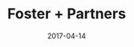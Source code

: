 ---
layout: post
title: Foster + Partners
name: foster_+_partners
img: Foster Tab 3.jpg
alt: image-alt
date: 2017-04-14
description: "There be architecture!"
image_items: [
    {
        title: COMCAST INNOVATION and TECHNOLOGY CENTER,
        img: 1a.jpg,
        description: ""
    },
    {
        img: 2a.jpg,
        description: ""
    },
    {
        img: 3a.jpg,
        description: ""
    },
    {
        img: 4a.jpg,
        description: ""
    },
    {
        img: 5a.jpg,
        description: ""
    },
    {
        img: 6a.jpg,
        description: ""
    },
    {
        img: 7a.jpg,
        description: ""
    },
    {
        img: 8a.jpg,
        description: ""
    },
    {
        img: 9a.jpg,
        description: ""
    },
    {
        img: 10a.jpg,
        description: ""
    },
    {
        img: 11a.jpg,
        description: ""
    },
    {
        img: 12a.jpg,
        description: ""
    },
    {
        img: 1b.jpg,
        description: ""
    },
    {
        img: 2b.jpg,
        description: ""
    },
    {
        img: 3b.jpg,
        description: ""
    },
    {
        img: 4b.jpg,
        description: ""
    },
    {
        img: 5b.jpg,
        description: ""
    },
    {
        img: 6b.jpg,
        description: ""
    },
    {
        img: 7b.jpg,
        description: ""
    },
    {
        img: 8b.jpg,
        description: ""
    },
    {
        img: 9b.jpg,
        description: ""
    },
    {
        img: 10b.jpg,
        description: ""
    },
    {
        img: 11b.jpg,
        description: ""
    },
    {
        img: 12b.jpg,
        description: ""
    },
    {
        img: 1.jpg,
        description: ""
    },
    {
        img: 2.jpg,
        description: ""
    },
    {
        img: 3.jpg,
        description: ""
    },
    {
        img: 4.jpg,
        description: ""
    },
    {
        img: 5.jpg,
        description: ""
    },
    {
        img: 6.jpg,
        description: ""
    },
    {
        img: 7.jpg,
        description: ""
    },
    {
        img: 8.jpg,
        description: ""
    },
    {
        img: 9.jpg,
        description: ""
    },
    {
        img: 10.jpg,
        description: ""
    },
    {
        img: 11.jpg,
        description: ""
    },
    {
        img: 12.jpg,
        description: ""
    },
    {
        title: SOUTH QUAY RESIDENTAL TOWER,
        img: 1c.jpg,
        description: ""
    },
    {
        img: 2c.jpg,
        description: ""
    },
    {
        img: 3c.jpg,
        description: ""
    },
    {
        img: 4c.jpg,
        description: ""
    },
    {
        img: 5c.jpg,
        description: ""
    },
    {
        img: 6c.jpg,
        description: ""
    },
    {
        img: 7c.jpg,
        description: ""
    },
    {
        img: 8c.jpg,
        description: ""
    },
    {
        img: 9c.jpg,
        description: ""
    },
    {
        img: 10c.jpg,
        description: ""
    },
    {
        img: 11c.jpg,
        description: ""
    },
    {
        img: 12c.jpg,
        description: ""
    },
    {
        img: 13c.jpg,
        description: ""
    },
    
]
---